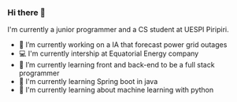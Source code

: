 ### Hi there 👋

<!--
**arthur360cgf/arthur360cgf** is a ✨ _special_ ✨ repository because its `README.md` (this file) appears on your GitHub profile.

Here are some ideas to get you started:

- 🔭 I’m currently working on ...
- 🌱 I’m currently learning ...
- 👯 I’m looking to collaborate on ...
- 🤔 I’m looking for help with ...
- 💬 Ask me about ...
- 📫 How to reach me: arthurmattei115@gmail.com
- 😄 Pronouns: ...
- ⚡ Fun fact: ...
-->
I'm currently a junior programmer and a CS student at UESPI Piripiri.
- 🔭 I’m currently working on a IA that forecast power grid outages 
- 💻 I'm currently intership at Equatorial Energy company 
- 🌱 I’m currently learning front and back-end to be a full stack programmer 
- 🌱 I'm currently learning Spring boot in java
- 🌱 I'm currently learning about machine learning with python

